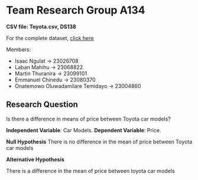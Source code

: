# Team Research Group A134

**CSV file: Toyota.csv, DS138**

For the complete dataset, [click here](https://www.kaggle.com/datasets/adityadesai13/used-car-dataset-ford-and-mercedes?select=toyota.csv)

Members:

- Isaac Ngulat -> 23026708
- Laban Mahihu -> 23068822
- Martin Thuranira -> 23099101
- Emmanuel Chinedu -> 23080370
- Onatemowo Oluwadamilare Temidayo -> 23004860

## Research Question

Is there a difference in means of price between Toyota car models?

**Independent Variable**: Car Models.
**Dependent Variable**: Price.

**Null Hypothesis**
There is no difference in the mean of price between Toyota car models

**Alternative Hypothesis**

There is a difference in the mean of price between toyota car models
